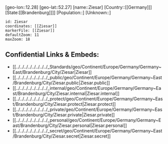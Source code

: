 ﻿---
location: [52.27,12.28]
mapzoom: [7,12] 
mapmarker: city 
type: City
tags:
- geo/City


SpocWebEntityId: 35830
isDeleted: false
confidential: public

---
[geo-lon::12.28]
[geo-lat::52.27]
[name::Ziesar]
[Country::[[Germany]]]
[State:[[Brandenburg]]]]
[Population::]
[Unknown::]


```leaflet
id: Ziesar
coordinates: [[Ziesar]]
markerFile: [[Ziesar]]
defaultZoom: 11 
maxZoom: 18
```


## Confidential Links & Embeds: 
- [[../../../../../../../../_Standards/geo/Continent/Europe/Germany/Germany~East/Brandenburg/City/Ziesar|Ziesar]] 
- [[../../../../../../../../_public/geo/Continent/Europe/Germany/Germany~East/Brandenburg/City/Ziesar.public|Ziesar.public]] 
- [[../../../../../../../../_internal/geo/Continent/Europe/Germany/Germany~East/Brandenburg/City/Ziesar.internal|Ziesar.internal]] 
- [[../../../../../../../../_protect/geo/Continent/Europe/Germany/Germany~East/Brandenburg/City/Ziesar.protect|Ziesar.protect]] 
- [[../../../../../../../../_private/geo/Continent/Europe/Germany/Germany~East/Brandenburg/City/Ziesar.private|Ziesar.private]] 
- [[../../../../../../../../_personal/geo/Continent/Europe/Germany/Germany~East/Brandenburg/City/Ziesar.personal|Ziesar.personal]] 
- [[../../../../../../../../_secret/geo/Continent/Europe/Germany/Germany~East/Brandenburg/City/Ziesar.secret|Ziesar.secret]] 
